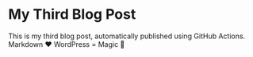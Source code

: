 # My Third Blog Post

This is my third blog post, automatically published using GitHub Actions.  
Markdown ❤️ WordPress = Magic 🚀

